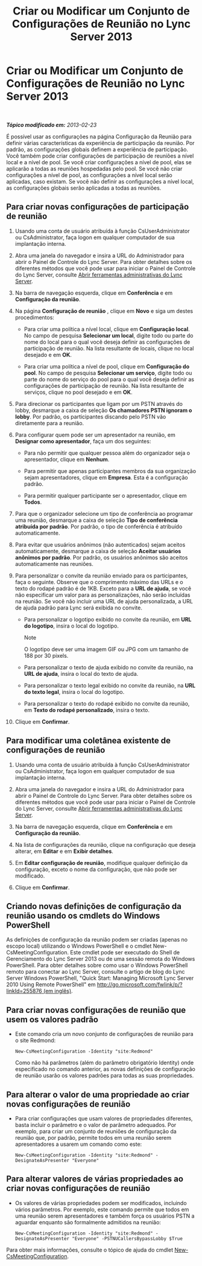 ﻿---
title: Criar ou Modificar um Conjunto de Configurações de Reunião no Lync Server 2013
TOCTitle: Criar ou Modificar um Conjunto de Configurações de Reunião no Lync Server 2013
ms:assetid: ce6773c1-a0d5-4405-8e32-33a6f3a46a1a
ms:mtpsurl: https://technet.microsoft.com/pt-br/library/JJ721889(v=OCS.15)
ms:contentKeyID: 49886417
ms.date: 05/19/2016
mtps_version: v=OCS.15
ms.translationtype: HT
---

# Criar ou Modificar um Conjunto de Configurações de Reunião no Lync Server 2013

 

_**Tópico modificado em:** 2013-02-23_

É possível usar as configurações na página Configuração da Reunião para definir várias características da experiência de participação da reunião. Por padrão, as configurações globais definem a experiência de participação. Você também pode criar configurações de participação de reuniões a nível local e a nível de pool. Se você criar configurações a nível de pool, elas se aplicarão a todas as reuniões hospedadas pelo pool. Se você não criar configurações a nível de pool, as configurações a nível local serão aplicadas, caso existam. Se você não definir as configurações a nível local, as configurações globais serão aplicadas a todas as reuniões.

## Para criar novas configurações de participação de reunião

1.  Usando uma conta de usuário atribuída à função CsUserAdministrator ou CsAdministrator, faça logon em qualquer computador de sua implantação interna.

2.  Abra uma janela do navegador e insira a URL do Administrador para abrir o Painel de Controle do Lync Server. Para obter detalhes sobre os diferentes métodos que você pode usar para iniciar o Painel de Controle do Lync Server, consulte [Abrir ferramentas administrativas do Lync Server](lync-server-2013-open-lync-server-administrative-tools.md).

3.  Na barra de navegação esquerda, clique em **Conferência** e em **Configuração da reunião**.

4.  Na página **Configuração de reunião** , clique em **Novo** e siga um destes procedimentos:
    
      - Para criar uma política a nível local, clique em **Configuração local**. No campo de pesquisa **Selecionar um local**, digite todo ou parte do nome do local para o qual você deseja definir as configurações de participação de reunião. Na lista resultante de locais, clique no local desejado e em **OK**.
    
      - Para criar uma política a nível de pool, clique em **Configuração do pool**. No campo de pesquisa **Selecionar um serviço**, digite todo ou parte do nome do serviço do pool para o qual você deseja definir as configurações de participação de reunião. Na lista resultante de serviços, clique no pool desejado e em **OK**.

5.  Para direcionar os participantes que ligam por um PSTN através do lobby, desmarque a caixa de seleção **Os chamadores PSTN ignoram o lobby**. Por padrão, os participantes discando pelo PSTN vão diretamente para a reunião.

6.  Para configurar quem pode ser um apresentador na reunião, em **Designar como apresentador**, faça um dos seguintes:
    
      - Para não permitir que qualquer pessoa além do organizador seja o apresentador, clique em **Nenhum**.
    
      - Para permitir que apenas participantes membros da sua organização sejam apresentadores, clique em **Empresa**. Esta é a configuração padrão.
    
      - Para permitir qualquer participante ser o apresentador, clique em **Todos**.

7.  Para que o organizador selecione um tipo de conferência ao programar uma reunião, desmarque a caixa de seleção **Tipo de conferência atribuída por padrão**. Por padrão, o tipo de conferência é atribuído automaticamente.

8.  Para evitar que usuários anônimos (não autenticados) sejam aceitos automaticamente, desmarque a caixa de seleção **Aceitar usuários anônimos por padrão**. Por padrão, os usuários anônimos são aceitos automaticamente nas reuniões.

9.  Para personalizar o convite da reunião enviado para os participantes, faça o seguinte. Observe que o comprimento máximo das URLs e o texto do rodapé padrão é de 1KB. Exceto para a **URL de ajuda**, se você não especificar um valor para as personalizações, não serão incluídas na reunião. Se você não incluir uma URL de ajuda personalizada, a URL de ajuda padrão para Lync será exibida no convite.
    
      - Para personalizar o logotipo exibido no convite da reunião, em **URL do logotipo**, insira o local do logotipo.
        
        > [!NOTE]  
        > O logotipo deve ser uma imagem GIF ou JPG com um tamanho de 188 por 30 pixels.    
      - Para personalizar o texto de ajuda exibido no convite da reunião, na **URL de ajuda**, insira o local do texto de ajuda.
    
      - Para personalizar o texto legal exibido no convite da reunião, na **URL do texto legal**, insira o local do logotipo.
    
      - Para personalizar o texto do rodapé exibido no convite da reunião, em **Texto do rodapé personalizado**, insira o texto.

10. Clique em **Confirmar**.

## Para modificar uma coletânea existente de configurações de reunião

1.  Usando uma conta de usuário atribuída à função CsUserAdministrator ou CsAdministrator, faça logon em qualquer computador de sua implantação interna.

2.  Abra uma janela do navegador e insira a URL do Administrador para abrir o Painel de Controle do Lync Server. Para obter detalhes sobre os diferentes métodos que você pode usar para iniciar o Painel de Controle do Lync Server, consulte [Abrir ferramentas administrativas do Lync Server](lync-server-2013-open-lync-server-administrative-tools.md).

3.  Na barra de navegação esquerda, clique em **Conferência** e em **Configuração da reunião**.

4.  Na lista de configurações da reunião, clique na configuração que deseja alterar, em **Editar** e em **Exibir detalhes**.

5.  Em **Editar configuração de reunião**, modifique qualquer definição da configuração, exceto o nome da configuração, que não pode ser modificado.

6.  Clique em **Confirmar**.

## Criando novas definições de configuração da reunião usando os cmdlets do Windows PowerShell

As definições de configuração da reunião podem ser criadas (apenas no escopo local) utilizando o Windows PowerShell e o cmdlet New-CsMeetingConfiguration. Este cmdlet pode ser executado do Shell de Gerenciamento do Lync Server 2013 ou de uma sessão remota do Windows PowerShell. Para obter detalhes sobre como usar o Windows PowerShell remoto para conectar ao Lync Server, consulte o artigo de blog do Lync Server Windows PowerShell, "Quick Start: Managing Microsoft Lync Server 2010 Using Remote PowerShell" em [http://go.microsoft.com/fwlink/p/?linkId=255876 (em inglês)](http://go.microsoft.com/fwlink/p/?linkid=255876).

## Para criar novas configurações de reunião que usem os valores padrão

  - Este comando cria um novo conjunto de configurações de reunião para o site Redmond:
    
        New-CsMeetingConfiguration -Identity "site:Redmond"
    
    Como não há parâmetros (além do parâmetro obrigatório Identity) onde especificado no comando anterior, as novas definições de configuração de reunião usarão os valores padrões para todas as suas propriedades.

## Para alterar o valor de uma propriedade ao criar novas configurações de reunião

  - Para criar configurações que usam valores de propriedades diferentes, basta incluir o parâmetro e o valor de parâmetro adequados. Por exemplo, para criar um conjunto de reuniões de configuração da reunião que, por padrão, permite todos em uma reunião serem apresentadores a usarem um comando como este:
    
        New-CsMeetingConfiguration -Identity "site:Redmond" -DesignateAsPresenter "Everyone"

## Para alterar valores de várias propriedades ao criar novas configurações de reunião

  - Os valores de várias propriedades podem ser modificados, incluindo vários parâmetros. Por exemplo, este comando permite que todos em uma reunião serem apresentadores e também força os usuários PSTN a aguardar enquanto são formalmente admitidos na reunião:
    
        New-CsMeetingConfiguration -Identity "site:Redmond" -DesignateAsPresenter "Everyone" -PSTNUCallersBypassLobby $True

Para obter mais informações, consulte o tópico de ajuda do cmdlet [New-CsMeetingConfiguration](https://docs.microsoft.com/en-us/powershell/module/skype/New-CsMeetingConfiguration).

